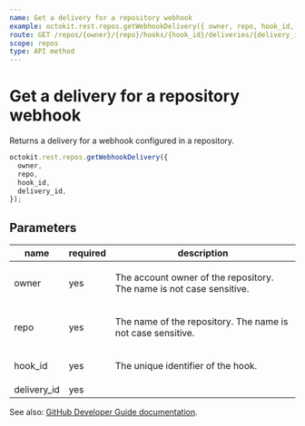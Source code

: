 ```yaml
---
name: Get a delivery for a repository webhook
example: octokit.rest.repos.getWebhookDelivery({ owner, repo, hook_id, delivery_id })
route: GET /repos/{owner}/{repo}/hooks/{hook_id}/deliveries/{delivery_id}
scope: repos
type: API method
---
```


# Get a delivery for a repository webhook

Returns a delivery for a webhook configured in a repository.

```js
octokit.rest.repos.getWebhookDelivery({
  owner,
  repo,
  hook_id,
  delivery_id,
});
```

## Parameters

<table>
  <thead>
    <tr>
      <th>name</th>
      <th>required</th>
      <th>description</th>
    </tr>
  </thead>
  <tbody>
    <tr><td>owner</td><td>yes</td><td>

The account owner of the repository. The name is not case sensitive.

</td></tr>
<tr><td>repo</td><td>yes</td><td>

The name of the repository. The name is not case sensitive.

</td></tr>
<tr><td>hook_id</td><td>yes</td><td>

The unique identifier of the hook.

</td></tr>
<tr><td>delivery_id</td><td>yes</td><td>

</td></tr>
  </tbody>
</table>

See also: [GitHub Developer Guide documentation](https://docs.github.com/enterprise-cloud@latest//rest/webhooks/repo-deliveries#get-a-delivery-for-a-repository-webhook).

